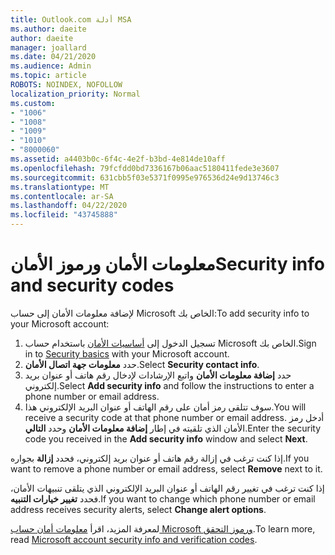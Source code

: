 ```yaml
---
title: Outlook.com أدلة MSA
ms.author: daeite
author: daeite
manager: joallard
ms.date: 04/21/2020
ms.audience: Admin
ms.topic: article
ROBOTS: NOINDEX, NOFOLLOW
localization_priority: Normal
ms.custom:
- "1006"
- "1008"
- "1009"
- "1010"
- "8000060"
ms.assetid: a4403b0c-6f4c-4e2f-b3bd-4e814de10aff
ms.openlocfilehash: 79fcfdd0bd7336167b06aac5180411fede3e3607
ms.sourcegitcommit: 631cbb5f03e5371f0995e976536d24e9d13746c3
ms.translationtype: MT
ms.contentlocale: ar-SA
ms.lasthandoff: 04/22/2020
ms.locfileid: "43745888"
---
```

# <a name="security-info-and-security-codes"></a><span data-ttu-id="2b643-102">معلومات الأمان ورموز الأمان</span><span class="sxs-lookup"><span data-stu-id="2b643-102">Security info and security codes</span></span>

<span data-ttu-id="2b643-103">لإضافة معلومات الأمان إلى حساب Microsoft الخاص بك:</span><span class="sxs-lookup"><span data-stu-id="2b643-103">To add security info to your Microsoft account:</span></span>

1. <span data-ttu-id="2b643-104">تسجيل الدخول إلى [أساسيات الأمان](https://account.microsoft.com/security) باستخدام حساب Microsoft الخاص بك.</span><span class="sxs-lookup"><span data-stu-id="2b643-104">Sign in to [Security basics](https://account.microsoft.com/security) with your Microsoft account.</span></span>
1. <span data-ttu-id="2b643-105">حدد **معلومات جهة اتصال الأمان**.</span><span class="sxs-lookup"><span data-stu-id="2b643-105">Select **Security contact info**.</span></span>
1. <span data-ttu-id="2b643-106">حدد **إضافة معلومات الأمان** واتبع الإرشادات لإدخال رقم هاتف أو عنوان بريد إلكتروني.</span><span class="sxs-lookup"><span data-stu-id="2b643-106">Select **Add security info** and follow the instructions to enter a phone number or email address.</span></span>
1. <span data-ttu-id="2b643-107">سوف تتلقى رمز أمان على رقم الهاتف أو عنوان البريد الإلكتروني هذا.</span><span class="sxs-lookup"><span data-stu-id="2b643-107">You will receive a security code at that phone number or email address.</span></span> <span data-ttu-id="2b643-108">أدخل رمز الأمان الذي تلقيته في إطار **إضافة معلومات الأمان** وحدد **التالي**.</span><span class="sxs-lookup"><span data-stu-id="2b643-108">Enter the security code you received in the **Add security info** window and select **Next**.</span></span>

<span data-ttu-id="2b643-109">إذا كنت ترغب في إزالة رقم هاتف أو عنوان بريد إلكتروني، فحدد **إزالة** بجواره.</span><span class="sxs-lookup"><span data-stu-id="2b643-109">If you want to remove a phone number or email address, select **Remove** next to it.</span></span>

<span data-ttu-id="2b643-110">إذا كنت ترغب في تغيير رقم الهاتف أو عنوان البريد الإلكتروني الذي يتلقى تنبيهات الأمان، فحدد **تغيير خيارات التنبيه**.</span><span class="sxs-lookup"><span data-stu-id="2b643-110">If you want to change which phone number or email address receives security alerts, select **Change alert options**.</span></span>

<span data-ttu-id="2b643-111">لمعرفة المزيد، اقرأ [معلومات أمان حساب Microsoft ورموز التحقق](https://support.microsoft.com/help/12428/).</span><span class="sxs-lookup"><span data-stu-id="2b643-111">To learn more, read [Microsoft account security info and verification codes](https://support.microsoft.com/help/12428/).</span></span>